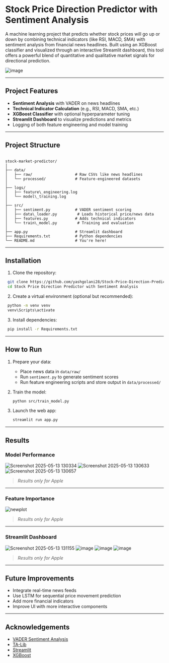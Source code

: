 # Stock Price Direction Predictor with Sentiment Analysis

A machine learning project that predicts whether stock prices will go up or down by combining technical indicators (like RSI, MACD, SMA) with sentiment analysis from financial news headlines. Built using an XGBoost classifier and visualized through an interactive Streamlit dashboard, this tool offers a powerful blend of quantitative and qualitative market signals for directional prediction.

![image](https://github.com/user-attachments/assets/6e728c86-8e9e-487d-b2d0-e9614718de90)

---

## Project Features

- **Sentiment Analysis** with VADER on news headlines
- **Technical Indicator Calculation** (e.g., RSI, MACD, SMA, etc.)
- **XGBoost Classifier** with optional hyperparameter tuning
- **Streamlit Dashboard** to visualize predictions and metrics
- Logging of both feature engineering and model training

---

## Project Structure

```

stock-market-predictor/
│
├── data/
│   ├── raw/                   # Raw CSVs like news headlines
│   └── processed/             # Feature-engineered datasets
│
├── logs/
│   ├── feature\_engineering.log
│   └── model\_training.log
│
├── src/
│   ├── sentiment.py           # VADER sentiment scoring
│   ├── data\_loader.py         # Loads historical price/news data
│   ├── features.py            # Adds technical indicators
│   └── train\_model.py         # Training and evaluation
│
├── app.py                     # Streamlit dashboard
├── Requirements.txt           # Python dependencies
└── README.md                  # You're here!

````

---

## Installation

1. Clone the repository:

  ```bash
   git clone https://github.com/yashgolani28/Stock-Price-Direction-Predictor-with-Sentiment-Analysis.git
   cd Stock Price Direction Predictor with Sentiment Analysis
  ```

2. Create a virtual environment (optional but recommended):

  ```bash
   python -m venv venv
   venv\Scripts\activate
  ```

3. Install dependencies:

  ```bash
   pip install -r Requirements.txt
  ```

---

## How to Run

1. Prepare your data:

   * Place news data in `data/raw/`
   * Run `sentiment.py` to generate sentiment scores
   * Run feature engineering scripts and store output in `data/processed/`

2. Train the model:

   ```bash
   python src/train_model.py
   ```

3. Launch the web app:

   ```bash
   streamlit run app.py
   ```

---

## Results

### Model Performance

![Screenshot 2025-05-13 130334](https://github.com/user-attachments/assets/b6e71eb6-d509-42db-a611-a94bd5590fd0)
![Screenshot 2025-05-13 130633](https://github.com/user-attachments/assets/7cb1de67-ca29-4a8d-b91a-0b042bc5b940)
![Screenshot 2025-05-13 130657](https://github.com/user-attachments/assets/22e704a2-b2d4-4f32-b833-3922d1b0976f)

> *Results only for Apple*

---

### Feature Importance

![newplot](https://github.com/user-attachments/assets/2640a5ed-ed96-42ec-99ac-5cd0bf0f022a)

> *Results only for Apple*

---

### Streamlit Dashboard

![Screenshot 2025-05-13 131155](https://github.com/user-attachments/assets/47824f82-d9fd-4404-b736-727ca1531dde)
![image](https://github.com/user-attachments/assets/46d33c6b-7fe9-4a18-a467-cacfa0b5d4ac)
![image](https://github.com/user-attachments/assets/bf15f747-c18b-4250-aa12-3a9e59093fd8)
![image](https://github.com/user-attachments/assets/293a0a58-13dc-4a4a-8906-6c0abe169374)

> *Results only for Apple*

---

## Future Improvements

* Integrate real-time news feeds
* Use LSTM for sequential price movement prediction
* Add more financial indicators
* Improve UI with more interactive components

---

## Acknowledgements

* [VADER Sentiment Analysis](https://github.com/cjhutto/vaderSentiment)
* [TA-Lib](https://mrjbq7.github.io/ta-lib/)
* [Streamlit](https://streamlit.io/)
* [XGBoost](https://xgboost.readthedocs.io/en/latest/)



